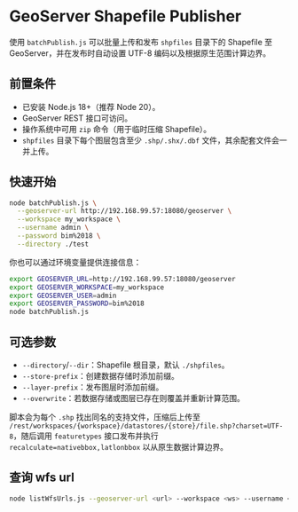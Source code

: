 # GeoServer Shapefile Publisher

使用 `batchPublish.js` 可以批量上传和发布 `shpfiles` 目录下的 Shapefile 至 GeoServer，并在发布时自动设置 UTF-8 编码以及根据原生范围计算边界。

## 前置条件
- 已安装 Node.js 18+（推荐 Node 20）。
- GeoServer REST 接口可访问。
- 操作系统中可用 `zip` 命令（用于临时压缩 Shapefile）。
- `shpfiles` 目录下每个图层包含至少 `.shp/.shx/.dbf` 文件，其余配套文件会一并上传。

## 快速开始
```bash
node batchPublish.js \
  --geoserver-url http://192.168.99.57:18080/geoserver \
  --workspace my_workspace \
  --username admin \
  --password bim%2018 \
  --directory ./test
```

你也可以通过环境变量提供连接信息：
```bash
export GEOSERVER_URL=http://192.168.99.57:18080/geoserver
export GEOSERVER_WORKSPACE=my_workspace
export GEOSERVER_USER=admin
export GEOSERVER_PASSWORD=bim%2018
node batchPublish.js
```

## 可选参数
- `--directory`/`--dir`：Shapefile 根目录，默认 `./shpfiles`。
- `--store-prefix`：创建数据存储时添加前缀。
- `--layer-prefix`：发布图层时添加前缀。
- `--overwrite`：若数据存储或图层已存在则覆盖并重新计算范围。

脚本会为每个 `.shp` 找出同名的支持文件，压缩后上传至 `/rest/workspaces/{workspace}/datastores/{store}/file.shp?charset=UTF-8`，随后调用 `featuretypes` 接口发布并执行 `recalculate=nativebbox,latlonbbox` 以从原生数据计算边界。

## 查询 wfs url 
```bash
node listWfsUrls.js --geoserver-url <url> --workspace <ws> --username <user> --password <pass> [--pretty]
```